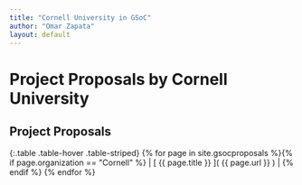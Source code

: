 ```yaml
---
title: "Cornell University in GSoC"
author: "Omar Zapata"
layout: default
---
```

# Project Proposals by Cornell University

## Project Proposals

{:.table .table-hover .table-striped}
{% for page in site.gsocproposals %}{% if page.organization == "Cornell" %} | [ {{ page.title }} ]( {{ page.url }} ) | {% endif %}
{% endfor %}
